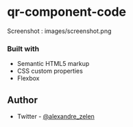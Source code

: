 # qr-component-code

Screenshot : images/screenshot.png

### Built with

- Semantic HTML5 markup
- CSS custom properties
- Flexbox

## Author

- Twitter - [@alexandre_zelen](https://www.twitter.com/alexandre_zelen)
